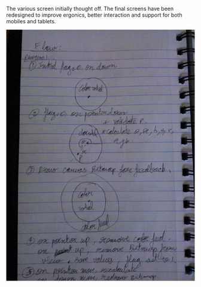 The various screen initially thought off. The final screens have been redesigned to improve ergonics, better interaction and support for both mobiles and tablets.

![screen1](../project_images/WP_000447.jpg?raw=true "screen1")
